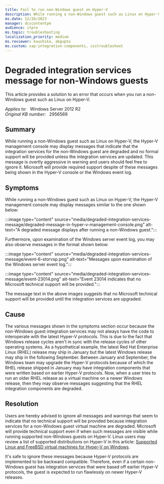 ```yaml
---
title: Fail to run non-Windows guest on Hyper-V
description: While running a non-Windows guest such as Linux on Hyper-V, the Hyper-V management console may display messages that indicate that the integration services for the non-Windows guest are degraded and no formal support will be provided unless the integration services are updated.
ms.date: 12/26/2023
manager: dcscontentpm
audience: itpro
ms.topic: troubleshooting
localization_priority: medium
ms.reviewer: kaushika, abgupta
ms.custom: sap:integration-components, csstroubleshoot
---
```

# Degraded integration services message for non-Windows guests

This article provides a solution to an error that occurs when you run a non-Windows guest such as Linux on Hyper-V.

_Applies to:_ &nbsp; Windows Server 2012 R2  
_Original KB number:_ &nbsp; 2956569

## Summary

While running a non-Windows guest such as Linux on Hyper-V, the Hyper-V management console may display messages that indicate that the integration services for the non-Windows guest are degraded and no formal support will be provided unless the integration services are updated. This message is overtly aggressive in warning and users should feel free to ignore it. Microsoft will provide required support despite of these messages being shown in the Hyper-V console or the Windows event log.

## Symptoms  

While running a non-Windows guest such as Linux on Hyper-V, the Hyper-V management console may display messages similar to the one shown below:

:::image type="content" source="media/degraded-integration-services-message/degraded-message-in-hyper-v-management-console.png" alt-text="A degraded message displays after running a non-Windows guest.":::

Furthermore, upon examination of the Windows server event log, you may also observe messages in the format shown below:

:::image type="content" source="media/degraded-integration-services-message/event-6-storvsp.png" alt-text="Messages upon examination of the Windows server event log.":::

:::image type="content" source="media/degraded-integration-services-message/event-23014.png" alt-text="Event 23014 indicates that no Microsoft technical support will be provided.":::

The message text in the above images suggests that no Microsoft technical support will be provided until the integration services are upgraded.

## Cause

The various messages shown in the symptoms section occur because the non-Windows guest integration services may not always have the code to interoperate with the latest Hyper-V protocols. This is due to the fact that Windows release cycles aren't in sync with the release cycles of other operating systems. As a hypothetical example, the latest Red Hat Enterprise Linux (RHEL) release may ship in January but the latest Windows release may ship in the following September. Between January and September, the Windows team may upgrade the Hyper-V protocols because of which the RHEL release shipped in January may have integration components that were written based on earlier Hyper-V protocols. Now, when a user tries to run an older RHEL release as a virtual machine on a newer Windows release, then they may observe messages suggesting that the RHEL integration components are degraded.

## Resolution

Users are hereby advised to ignore all messages and warnings that seem to indicate that no technical support will be provided because integration services for a non-Windows guest virtual machine are degraded. Microsoft will provide technical support even if when such messages are visible while running supported non-Windows guests on Hyper-V. Linux users may review a list of supported distributions on Hyper-V in this article: [Supported Linux and FreeBSD virtual machines for Hyper-V on Windows](/windows-server/virtualization/hyper-v/Supported-Linux-and-FreeBSD-virtual-machines-for-Hyper-V-on-Windows).

It's safe to ignore these messages because Hyper-V protocols are implemented to be backward compatible. Therefore, even if a certain non-Windows guest has integration services that were based off earlier Hyper-V protocols, the guest is expected to run flawlessly on newer Hyper-V releases.
